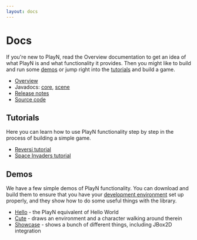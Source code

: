 ```yaml
---
layout: docs
---
```


# Docs

If you're new to PlayN, read the Overview documentation to get an idea of what PlayN is and what
functionality it provides. Then you might like to build and run some [demos](#demos) or jump right
into the [tutorials](#tutorials) and build a game.

* [Overview](overview.html)
* Javadocs: [core](api/core/),  [scene](api/scene/)
* [Release notes](release/notes.html)
* [Source code](http://github.com/playn/playn)

## Tutorials

Here you can learn how to use PlayN functionality step by step in the process of building a simple
game.

* [Reversi tutorial](reversi-tutorial.html)
* [Space Invaders tutorial](invaders-tutorial.html)

## Demos

We have a few simple demos of PlayN functionality. You can download and build them to ensure that
you have your [development environment](setup.html) set up properly, and they show how to do some
useful things with the library.

* [Hello] - the PlayN equivalent of Hello World
* [Cute] - draws an environment and a character walking around therein
* [Showcase] - shows a bunch of different things, including JBox2D integration

[Hello]: http://github.com/playn/playn-samples/tree/master/hello
[Cute]: http://github.com/playn/playn-samples/tree/master/cute
[Showcase]: http://github.com/playn/playn-samples/tree/master/showcase
